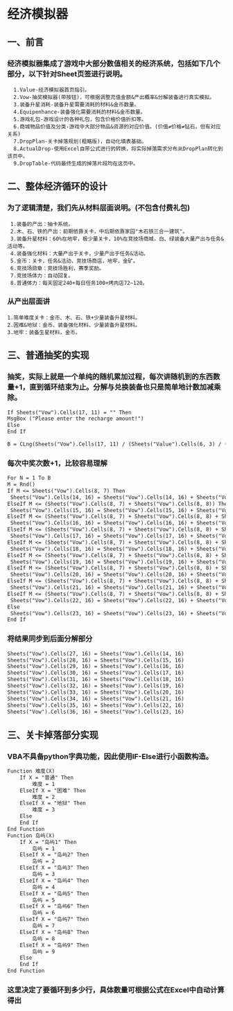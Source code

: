 # 经济模拟器
## 一、前言  
### 经济模拟器集成了游戏中大部分数值相关的经济系统，包括如下几个部分，以下针对Sheet页签进行说明。

      1.Value-经济模拟器首页指引。
      2.Vow-抽奖模拟器(带按钮)，可根据调整充值金额&产出概率&分解装备进行真实模拟。
      3.装备升星消耗-装备升星需要消耗的材料&金币数量。
      4.Equipenhance-装备强化需要消耗的材料&金币数量。
      5.游戏礼包-游戏设计的各种礼包，包含价格价值折扣等。
      6.商城物品价值及分类-游戏中大部分物品&资源的对应价值。(价值≠价格≠钻石，但有对应关系)
      7.DropPlan-关卡掉落规划(粗略版)，自动化填表基础。
      8.ActualDrop-使用Excel自带公式进行的转换，将实际掉落需求分布从DropPlan转化到该页中。
      9.DropTable-代码最终生成的掉落片段均在这页中。

## 二、整体经济循环的设计
      
### 为了逻辑清楚，我们先从材料层面说明。(不包含付费礼包)
      
     1.装备的产出：抽卡系统。
     2.木、石、铁的产出：前期依靠关卡，中后期依靠家园"木石铁三合一建筑"。
     3.装备升星材料：60%在地牢，极少量关卡，10%在竞技场商城，白、绿装备大量产出与任务&活动等。
     4.装备强化材料：大量产出于关卡，少量产出于任务&活动。
     5.金币：关卡，任务&活动，竞技场商店，地牢，金矿。
     6.竞技场勋章：竞技场胜利，赛季奖励。
     7.竞技场体力：自动回复。
     8.普通体力：每天固定240+每日任务100+烤肉店72~120。    
### 从产出层面讲
 
    1.简单难度关卡：金币、木、石、铁+少量装备升星材料。
    2.困难&地狱：金币、装备强化材料、少量装备升星材料。
    3.地牢：装备生星材料，金币。
      
## 三、普通抽奖的实现

### 抽奖，实际上就是一个单纯的随机累加过程，每次讲随机到的东西数量+1，直到循环结束为止。分解与兑换装备也只是简单地计数加减乘除。
```markdown
If Sheets("Vow").Cells(17, 11) = "" Then
MsgBox ("Please enter the recharge amount!")
Else
End If

B = CLng(Sheets("Vow").Cells(17, 11) / (Sheets("Value").Cells(6, 3) / (Sheets("Value").Cells(3, 2) * Sheets("Value").Cells(3, 3))))
```

### 每次中奖次数+1，比较容易理解


```markdown
For N = 1 To B
M = Rnd()
If M <= Sheets("Vow").Cells(8, 7) Then
 Sheets("Vow").Cells(14, 16) = Sheets("Vow").Cells(14, 16) + Sheets("Vow").Cells(7, 7)
ElseIf M <= (Sheets("Vow").Cells(8, 7) + Sheets("Vow").Cells(8, 8)) Then
 Sheets("Vow").Cells(15, 16) = Sheets("Vow").Cells(15, 16) + Sheets("Vow").Cells(7, 8)
ElseIf M <= (Sheets("Vow").Cells(8, 7) + Sheets("Vow").Cells(8, 8) + Sheets("Vow").Cells(8, 9)) Then
 Sheets("Vow").Cells(16, 16) = Sheets("Vow").Cells(16, 16) + Sheets("Vow").Cells(7, 9)
ElseIf M <= (Sheets("Vow").Cells(8, 7) + Sheets("Vow").Cells(8, 8) + Sheets("Vow").Cells(8, 9) + Sheets("Vow").Cells(8, 10)) Then
 Sheets("Vow").Cells(17, 16) = Sheets("Vow").Cells(17, 16) + Sheets("Vow").Cells(7, 10)
ElseIf M <= (Sheets("Vow").Cells(8, 7) + Sheets("Vow").Cells(8, 8) + Sheets("Vow").Cells(8, 9) + Sheets("Vow").Cells(8, 10) + Sheets("Vow").Cells(8, 11)) Then
 Sheets("Vow").Cells(18, 16) = Sheets("Vow").Cells(18, 16) + Sheets("Vow").Cells(7, 11)
ElseIf M <= (Sheets("Vow").Cells(8, 7) + Sheets("Vow").Cells(8, 8) + Sheets("Vow").Cells(8, 9) + Sheets("Vow").Cells(8, 10) + Sheets("Vow").Cells(8, 11) + Sheets("Vow").Cells(8, 12)) Then
 Sheets("Vow").Cells(19, 16) = Sheets("Vow").Cells(19, 16) + Sheets("Vow").Cells(7, 12)
ElseIf M <= (Sheets("Vow").Cells(8, 7) + Sheets("Vow").Cells(8, 8) + Sheets("Vow").Cells(8, 9) + Sheets("Vow").Cells(8, 10) + Sheets("Vow").Cells(8, 11) + Sheets("Vow").Cells(8, 12) + Sheets("Vow").Cells(8, 13)) Then
 Sheets("Vow").Cells(20, 16) = Sheets("Vow").Cells(20, 16) + Sheets("Vow").Cells(7, 13)
ElseIf M <= (Sheets("Vow").Cells(8, 7) + Sheets("Vow").Cells(8, 8) + Sheets("Vow").Cells(8, 9) + Sheets("Vow").Cells(8, 10) + Sheets("Vow").Cells(8, 11) + Sheets("Vow").Cells(8, 12) + Sheets("Vow").Cells(8, 13) + Sheets("Vow").Cells(8, 14)) Then
 Sheets("Vow").Cells(21, 16) = Sheets("Vow").Cells(21, 16) + Sheets("Vow").Cells(7, 14)
ElseIf M <= (Sheets("Vow").Cells(8, 7) + Sheets("Vow").Cells(8, 8) + Sheets("Vow").Cells(8, 9) + Sheets("Vow").Cells(8, 10) + Sheets("Vow").Cells(8, 11) + Sheets("Vow").Cells(8, 12) + Sheets("Vow").Cells(8, 13) + Sheets("Vow").Cells(8, 14) + Sheets("Vow").Cells(8, 15)) Then
 Sheets("Vow").Cells(22, 16) = Sheets("Vow").Cells(22, 16) + Sheets("Vow").Cells(7, 15)
Else
 Sheets("Vow").Cells(23, 16) = Sheets("Vow").Cells(23, 16) + Sheets("Vow").Cells(7, 16)
End If
```

### 将结果同步到后面分解部分

```markdown
Sheets("Vow").Cells(27, 16) = Sheets("Vow").Cells(14, 16)
Sheets("Vow").Cells(28, 16) = Sheets("Vow").Cells(15, 16)
Sheets("Vow").Cells(29, 16) = Sheets("Vow").Cells(16, 16)
Sheets("Vow").Cells(30, 16) = Sheets("Vow").Cells(17, 16)
Sheets("Vow").Cells(31, 16) = Sheets("Vow").Cells(18, 16)
Sheets("Vow").Cells(32, 16) = Sheets("Vow").Cells(19, 16)
Sheets("Vow").Cells(33, 16) = Sheets("Vow").Cells(20, 16)
Sheets("Vow").Cells(34, 16) = Sheets("Vow").Cells(21, 16)
Sheets("Vow").Cells(35, 16) = Sheets("Vow").Cells(22, 16)
Sheets("Vow").Cells(36, 16) = Sheets("Vow").Cells(23, 16)
```

## 三、关卡掉落部分实现

### VBA不具备python字典功能，因此使用IF-Else进行小函数构造。

```markdown
Function 难度(X)
    If X = "普通" Then
        难度 = 1
    ElseIf X = "困难" Then
        难度 = 2
    ElseIf X = "地狱" Then
        难度 = 3
    Else
    End If
End Function
Function 岛屿(X)
    If X = "岛屿1" Then
        岛屿 = 1
    ElseIf X = "岛屿2" Then
        岛屿 = 2
    ElseIf X = "岛屿3" Then
        岛屿 = 3
    ElseIf X = "岛屿4" Then
        岛屿 = 4
    ElseIf X = "岛屿5" Then
        岛屿 = 5
    ElseIf X = "岛屿6" Then
        岛屿 = 6
    ElseIf X = "岛屿7" Then
        岛屿 = 7
    ElseIf X = "岛屿8" Then
        岛屿 = 8
    ElseIf X = "岛屿9" Then
        岛屿 = 9
    Else
    End If
End Function

```

### 这里决定了要循环到多少行，具体数量可根据公式在Excel中自动计算得出

